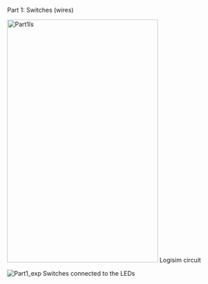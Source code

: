 Part 1: Switches (wires)


<img width="350" height="562" alt="Part1ls" src="https://github.com/user-attachments/assets/19e719b9-28cd-40e2-813f-30e0c0026f54" />
Logisim circuit

![Part1_exp](https://github.com/user-attachments/assets/b689c044-74a9-4194-94b1-cf9fe87a974e)
Switches connected to the LEDs
